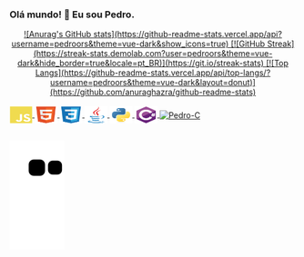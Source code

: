 ### Olá mundo! 👋 Eu sou Pedro.

<div align="center">
  <a href="https://github.com/pedroors">
  ![Anurag's GitHub stats](https://github-readme-stats.vercel.app/api?username=pedroors&theme=vue-dark&show_icons=true)
  [![GitHub Streak](https://streak-stats.demolab.com?user=pedroors&theme=vue-dark&hide_border=true&locale=pt_BR)](https://git.io/streak-stats)
  [![Top Langs](https://github-readme-stats.vercel.app/api/top-langs/?username=pedroors&theme=vue-dark&layout=donut)](https://github.com/anuraghazra/github-readme-stats)
</div>
<div style="display: inline_block"><br>
  <img align="center" alt="Pedro-Js" height="30" width="40" src="https://raw.githubusercontent.com/devicons/devicon/master/icons/javascript/javascript-plain.svg">
  <img align="center" alt="Pedro-HTML" height="30" width="40" src="https://raw.githubusercontent.com/devicons/devicon/master/icons/html5/html5-original.svg">
  <img align="center" alt="Pedro-CSS" height="30" width="40" src="https://raw.githubusercontent.com/devicons/devicon/master/icons/css3/css3-original.svg">
  <img align="center" alt="Pedro-CSS" height="30" width="40" src="https://raw.githubusercontent.com/devicons/devicon/master/icons/java/java-original.svg">
  <img align="center" alt="Pedro-CSS" height="30" width="40" src="https://raw.githubusercontent.com/devicons/devicon/master/icons/python/python-original.svg">
  <img align="center" alt="Pedro-CSS" height="30" width="40" src="https://raw.githubusercontent.com/devicons/devicon/master/icons/csharp/csharp-original.svg">
  <img align="center" alt="Pedro-C" height="30" width="40" src="https://cdn.jsdelivr.net/gh/devicons/devicon/icons/c/c-original.svg"> 
</div>
  
  ##
  
  ![Snake animation](https://github.com/pedroors/pedroors/blob/output/github-contribution-grid-snake.svg)
